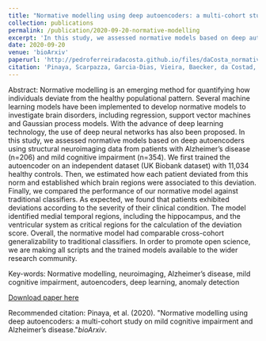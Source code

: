```yaml
---
title: "Normative modelling using deep autoencoders: a multi-cohort study on mild cognitive impairment and Alzheimer’s disease"
collection: publications
permalink: /publication/2020-09-20-normative-modelling
excerpt: 'In this study, we assessed normative models based on deep autoencoders using structural neuroimaging data from patients with Alzheimer’s disease.'
date: 2020-09-20
venue: 'bioArxiv'
paperurl: 'http://pedroferreiradacosta.github.io/files/daCosta_normative_modelling.pdf'
citation: 'Pinaya, Scarpazza, Garcia-Dias, Vieira, Baecker, da Costad, Redolfi, Frisoni, Pievani, Calhoun, Sato, Mechelli (2020). &quot;Normative modelling using deep autoencoders: a multi-cohort study on mild cognitive impairment and Alzheimer’s disease.&quot; <i>bioArxiv</i>.'
---
```

Abstract: Normative modelling is an emerging method for quantifying how individuals deviate from the healthy populational pattern. Several machine learning models have been implemented to develop normative models to investigate brain disorders, including regression, support vector machines and Gaussian process models. With the advance of deep learning technology, the use of deep neural networks has also been proposed. In this study, we assessed normative models based on deep autoencoders using structural neuroimaging data from patients with Alzheimer’s disease (n=206) and mild cognitive impairment (n=354). We first trained the autoencoder on an independent dataset (UK Biobank dataset) with 11,034 healthy controls. Then, we estimated how each patient deviated from this norm and established which brain regions were associated to this deviation. Finally, we compared the performance of our normative model against traditional classifiers. As expected, we found that patients exhibited deviations according to the severity of their clinical condition. The model identified medial temporal regions, including the hippocampus, and the ventricular system as critical regions for the calculation of the deviation score. Overall, the normative model had comparable cross-cohort generalizability to traditional classifiers. In order to promote open science, we are making all scripts and the trained models available to the wider research community.

Key-words: Normative modelling, neuroimaging, Alzheimer’s disease, mild cognitive
impairment, autoencoders, deep learning, anomaly detection

[Download paper here](http://pedroferreiradacosta.github.io/files/daCosta_normative_modelling.pdf)

Recommended citation: Pinaya, et al. (2020). "Normative modelling using deep autoencoders: a multi-cohort study on mild cognitive impairment and Alzheimer’s disease."<i>bioArxiv</i>.